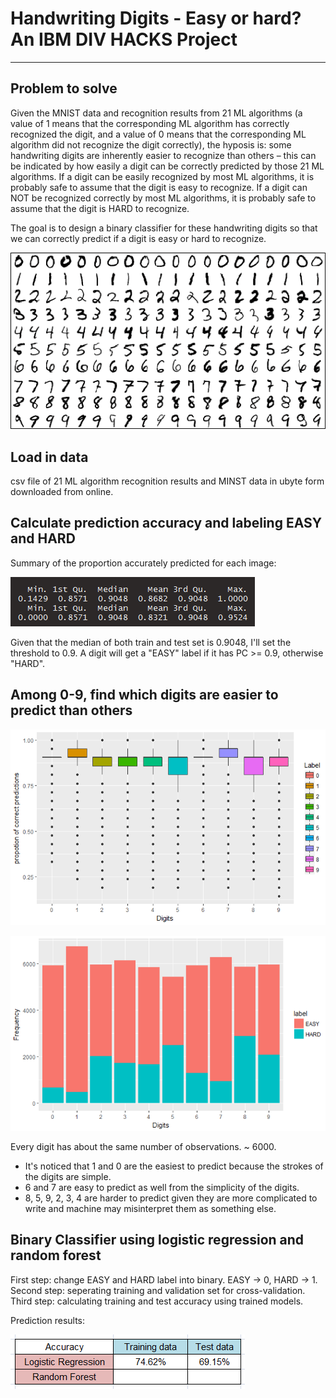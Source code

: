 
# Handwriting Digits - Easy or hard? An IBM DIV HACKS Project

----
## Problem to solve

Given the MNIST data and recognition results from 21 ML algorithms (a value of 1 means that the corresponding ML algorithm has correctly recognized the digit, and a value of 0 means that the corresponding ML algorithm did not recognize the digit correctly), the hyposis is: some handwriting digits are inherently easier to recognize than others – this can be indicated by how easily a digit can be correctly predicted by those 21 ML algorithms. If a digit can be easily recognized by most ML algorithms, it is probably safe to assume that the digit is easy to recognize. If a digit can NOT be recognized correctly by most ML algorithms, it is probably safe to assume that the digit is HARD to recognize.

The goal is to design a binary classifier for these handwriting digits so that we can correctly predict if a digit is easy or hard to recognize. 

![](https://github.com/chunziwang/divhacks-IBM-challenge-chunziwang/blob/master/figs/mnistExamples.png)

## Load in data

csv file of 21 ML algorithm recognition results and MINST data in ubyte form downloaded from online.

## Calculate prediction accuracy and labeling EASY and HARD

Summary of the proportion accurately predicted for each image:

![](https://github.com/chunziwang/divhacks-IBM-challenge-chunziwang/blob/master/figs/3.png)

Given that the median of both train and test set is 0.9048, I'll set the threshold to 0.9. A digit will get a "EASY" label if it has PC >= 0.9, otherwise "HARD".

## Among 0-9, find which digits are easier to predict than others

![](https://github.com/chunziwang/divhacks-IBM-challenge-chunziwang/blob/master/figs/1.png)

![](https://github.com/chunziwang/divhacks-IBM-challenge-chunziwang/blob/master/figs/2.png)

Every digit has about the same number of observations. ~ 6000.

+ It's noticed that 1 and 0 are the easiest to predict because the strokes of the digits are simple.
+ 6 and 7 are easy to predict as well from the simplicity of the digits.
+ 8, 5, 9, 2, 3, 4 are harder to predict given they are more complicated to write and machine may misinterpret them as something else.

## Binary Classifier using logistic regression and random forest

First step: change EASY and HARD label into binary. EASY -> 0, HARD -> 1.
Second step: seperating training and validation set for cross-validation.
Third step: calculating training and test accuracy using trained models.

Prediction results:

![](https://github.com/chunziwang/divhacks-IBM-challenge-chunziwang/blob/master/figs/4.png)






